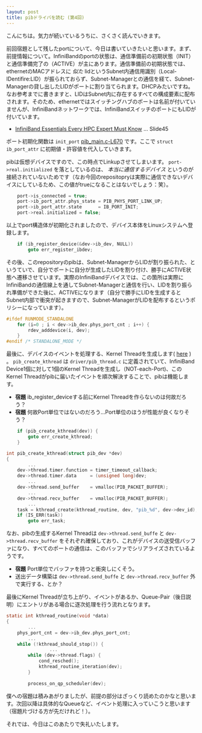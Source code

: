 ```yaml
---
layout: post
title: pibドライバを読む (第4回)
---
```


こんにちは。気力が続いているうちに、さくさく読んでいきます。


前回宿題として残したportについて、今日は書いていきたいと思います。まず、前提情報について。InfiniBandのportの状態は、通信準備前の初期状態（INIT）と通信準備完了の（ACTIVE）が主にあります。通信準備前の初期状態では、ethernetのMACアドレスに *似た* lidというSubnet内通信用識別（Local-IDentifire:LID）が振られておらず、Subnet-Managerとの通信を経て、Subnet-Managerの貸し出したLIDがポートに割り当てられます。DHCPみたいですね。なお参考までに書きますと、LIDはSubnet内に存在するすべての構成要素に配布されます。そのため、ethernetではスイッチングハブのポートは名前が付いていませんが、InfiniBandネットワークでは、InfiniBandスイッチのポートにもLIDが付いています。

- [InfiniBand Essentials Every HPC Expert Must Know](http://www.slideshare.net/mellanox/1-mellanox) ... Slide45

<!--break-->

ポート初期化関数は `init_port` [pib_main.c-L670](https://github.com/xinolinx/pib/blob/master/driver/pib_main.c#L670) です。ここで `struct ib_port_attr` に初期値・許容値を代入していきます。

pibは仮想デバイスですので、この時点でLinkupさせてしまいます。 `port->real.initialized` を落としているのは、 *本当に通信するデバイス* というのが接続されていないためです（なお今回のrepositopryは実際に通信できないデバイスにしているため、この値がtrueになることはないでしょう：笑）。

```c
	port->is_connected = true;
	port->ib_port_attr.phys_state = PIB_PHYS_PORT_LINK_UP;
	port->ib_port_attr.state      = IB_PORT_INIT;
	port->real.initialized = false;
```

以上でport構造体が初期化されましたので、デバイス本体をLinuxシステムへ登録します。

```c
	if (ib_register_device(&dev->ib_dev, NULL))
		goto err_register_ibdev;
```

その後、このrepositoryのpibは、Subnet-ManagerからLIDが割り振られた、というていで、自分でポートに自分が生成したLIDを割り付け、勝手にACTIVE状態へ遷移させています。実際のInfiniBandデバイスでは、この箇所は実際にInfiniBandの通信線上を通してSubnet-Managerと通信を行い、LIDを割り振られ準備ができた後に、ACTIVEになります（自分で勝手にLIDを生成するとSubnet内部で衝突が起きますので、Subnet-ManagerがLIDを配布するというポリシーになっています）。

```c
#ifdef RUNMODE_STANDALONE
	for (i=0 ; i < dev->ib_dev.phys_port_cnt ; i++) {
		rdev_adddevice(i, dev);
	}
#endif /* STANDALONE_MODE */
```

最後に、デバイスのイベントを処理する、Kernel Threadを生成します( [here](https://github.com/xinolinx/pib/blob/master/driver/pib_main.c#L613) ) 。 `pib_create_kthread` は `driver/pib_thread.c` に定義されていて、InfiniBand Device1個に対して1個のKernel Threadを生成し（NOT-each-Port)、このKernel Threadがpibに届いたイベントを順次解決することで、pibは機能します。

- **宿題** ib_register_deviceする前にKernel Threadを作らないのは何故だろう？
- **宿題** 何故Port単位ではないのだろう…Port単位のほうが性能が良くなりそう？

```c
	if (pib_create_kthread(dev)) {
		goto err_create_kthread;
	}
```

```c
int pib_create_kthread(struct pib_dev *dev)
{
        ...
	dev->thread.timer.function = timer_timeout_callback;
	dev->thread.timer.data     = (unsigned long)dev;
        ...
	dev->thread.send_buffer	   = vmalloc(PIB_PACKET_BUFFER);
        ...
	dev->thread.recv_buffer	   = vmalloc(PIB_PACKET_BUFFER);
        ...
	task = kthread_create(kthread_routine, dev, "pib_%d", dev->dev_id);
	if (IS_ERR(task))
		goto err_task;
```

なお、pibの生成するKernel Threadは `dev->thread.send_buffe` と `dev->thread.recv_buffer` をそれぞれ確保しており、これがデバイスの送受信バッファになり、すべてのポートの通信は、このバッファでシリアライズされているようです。

- **宿題** Port単位でバッファを持つと衝突しにくそう。
- 送出データ構築は `dev->thread.send_buffe` と `dev->thread.recv_buffer` 外で実行する、とか？

最後にKernel Threadが立ち上がり、イベントがあるか、Queue-Pair（後日説明）にエントリがある場合に逐次処理を行う流れとなります。

```c
static int kthread_routine(void *data)
{
        ...
	phys_port_cnt = dev->ib_dev.phys_port_cnt;
        ...
	while (!kthread_should_stop()) {
                ...
		while (dev->thread.flags) {
			cond_resched();
			kthread_routine_iteration(dev);
		}
                
		process_on_qp_scheduler(dev);
```

僕への宿題は積みあがりましたが、前提の部分はざっくり読めたのかなと思います。次回以降は具体的なQueueなど、イベント処理に入っていこうと思います（宿題片づける方が先だけれど！）。


それでは、今日はこのあたりで失礼いたします。
